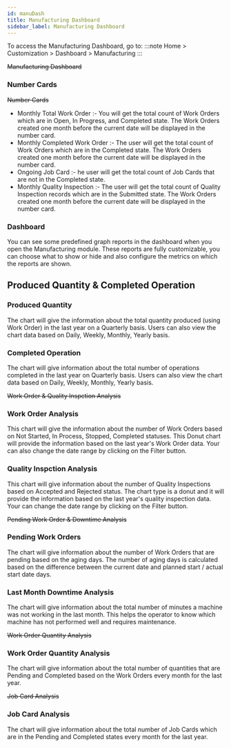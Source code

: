 ```yaml
---
id: manuDash
title: Manufacturing Dashboard
sidebar_label: Manufacturing Dashboard
---
```


To access the Manufacturing Dashboard, go to:
:::note
Home > Customization > Dashboard > Manufacturing
:::

~~Manufacturing Dashboard~~

### Number Cards

~~Number Cards~~

- Monthly Total Work Order :- You will get the total count of Work Orders which are in Open, In Progress, and Completed state. The Work Orders created one month before the current date will be displayed in the number card.
- Monthly Completed Work Order :- The user will get the total count of Work Orders which are in the Completed state. The Work Orders created one month before the current date will be displayed in the number card.
- Ongoing Job Card :- he user will get the total count of Job Cards that are not in the Completed state.
- Monthly Quality Inspection :- The user will get the total count of Quality Inspection records which are in the Submitted state. The Work Orders created one month before the current date will be displayed in the number card.

### Dashboard

You can see some predefined graph reports in the dashboard when you open the Manufacturing module. These reports are fully customizable, you can choose what to show or hide and also configure the metrics on which the reports are shown.

## Produced Quantity & Completed Operation

### Produced Quantity

The chart will give the information about the total quantity produced (using Work Order) in the last year on a Quarterly basis. Users can also view the chart data based on Daily, Weekly, Monthly, Yearly basis.

### Completed Operation

The chart will give information about the total number of operations completed in the last year on Quarterly basis. Users can also view the chart data based on Daily, Weekly, Monthly, Yearly basis.

~~Work Order & Quality Inspction Analysis~~

### Work Order Analysis

This chart will give the information about the number of Work Orders based on Not Started, In Process, Stopped, Completed statuses. This Donut chart will provide the information based on the last year's Work Order data. Your can also change the date range by clicking on the Filter button.

### Quality Inspction Analysis

This chart will give information about the number of Quality Inspections based on Accepted and Rejected status. The chart type is a donut and it will provide the information based on the last year's quality inspection data. Your can change the date range by clicking on the Filter button.

~~Pending Work Order & Downtime Analysis~~

### Pending Work Orders

The chart will give information about the number of Work Orders that are pending based on the aging days. The number of aging days is calculated based on the difference between the current date and planned start / actual start date days.

### Last Month Downtime Analysis

The chart will give information about the total number of minutes a machine was not working in the last month. This helps the operator to know which machine has not performed well and requires maintenance.

~~Work Order Quantity Analysis~~

### Work Order Quantity Analysis

The chart will give information about the total number of quantities that are Pending and Completed based on the Work Orders every month for the last year.

~~Job Card Analysis~~

### Job Card Analysis

The chart will give information about the total number of Job Cards which are in the Pending and Completed states every month for the last year.
